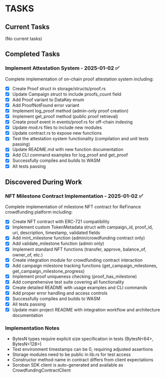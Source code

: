 # TASKS

## Current Tasks

(No current tasks)

## Completed Tasks

### Implement Attestation System - 2025-01-02 ✅
Complete implementation of on-chain proof attestation system including:
- [x] Create Proof struct in storage/structs/proof.rs
- [x] Update Campaign struct to include proofs_count field  
- [x] Add Proof variant to DataKey enum
- [x] Add ProofNotFound error variant
- [x] Implement log_proof method (admin-only proof creation)
- [x] Implement get_proof method (public proof retrieval)
- [x] Create proof event in events/proof.rs for off-chain indexing
- [x] Update mod.rs files to include new modules
- [x] Update contract.rs to expose new functions
- [x] Test the attestation system functionality (compilation and unit tests passing)
- [x] Update README.md with new function documentation
- [x] Add CLI command examples for log_proof and get_proof
- [x] Successfully compiles and builds to WASM
- [x] All tests passing

## Discovered During Work

### NFT Milestone Contract Implementation - 2025-01-02 ✅
Complete implementation of milestone NFT contract for ReFinance crowdfunding platform including:
- [x] Create NFT contract with ERC-721 compatibility
- [x] Implement custom TokenMetadata struct with campaign_id, proof_id, uri, description, timestamp, validated fields
- [x] Add mint_milestone function (admin/crowdfunding contract only)
- [x] Add validate_milestone function (admin only)
- [x] Implement standard NFT functions (transfer, approve, balance_of, owner_of, etc.)
- [x] Create integration module for crowdfunding contract interaction
- [x] Add campaign milestone tracking functions (get_campaign_milestones, get_campaign_milestone_progress)
- [x] Implement proof uniqueness checking (proof_has_milestone)
- [x] Add comprehensive test suite covering all functionality
- [x] Create detailed README with usage examples and CLI commands
- [x] Add proper error handling and access controls
- [x] Successfully compiles and builds to WASM
- [x] All tests passing
- [x] Update main project README with integration workflow and architecture documentation

### Implementation Notes
- BytesN types require explicit size specification in tests (BytesN<64>, BytesN<128>)
- Test environment timestamps can be 0, requiring adjusted assertions
- Storage modules need to be public in lib.rs for test access
- Constructor method name in contract differs from client expectations
- Soroban SDK client is auto-generated and available as CrowdfundingContractClient